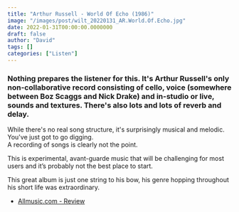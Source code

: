 ```yaml
---
title: "Arthur Russell - World Of Echo (1986)"
image: "/images/post/wilt_20220131_AR.World.Of.Echo.jpg"
date: 2022-01-31T00:00:00.0000000
draft: false
author: "David"
tags: []
categories: ["Listen"]
---
```

### Nothing prepares the listener for this. It's Arthur Russell's only non-collaborative record consisting of cello, voice (somewhere between Boz Scaggs and Nick Drake) and in-studio or live, sounds and textures. There's also lots and lots of reverb and delay.

 While there's no real song structure, it's surprisingly musical and melodic. You've just got to go digging.   
A recording of songs is clearly not the point. 

 This is experimental, avant-guarde music that will be challenging for most users and it’s probably not the best place to start.   
  
This great album is just one string to his bow, his genre hopping throughout his short life was extraordinary.

-  [Allmusic.com - Review](https://www.allmusic.com/album/world-of-echo-mw0000461741)